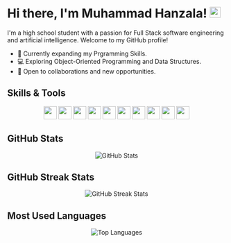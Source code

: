 # Hi there, I'm Muhammad Hanzala! <img src="https://media.giphy.com/media/hvRJCLFzcasrR4ia7z/giphy.gif" height="25px" width="25px">

I'm a high school student with a passion for Full Stack software engineering and artificial intelligence. Welcome to my GitHub profile!

- 🚀 Currently expanding my Prgramming Skills.
- 💻 Exploring Object-Oriented Programming and Data Structures.
- 🌟 Open to collaborations and new opportunities.

## Skills & Tools

<div align="center">
  <img src="https://img.shields.io/badge/-Python-3776AB?style=for-the-badge&logo=python&logoColor=white" height="30" />
  <img src="https://img.shields.io/badge/-JavaScript-F7DF1E?style=for-the-badge&logo=javascript&logoColor=black" height="30" />
  <img src="https://img.shields.io/badge/-HTML5-E34F26?style=for-the-badge&logo=html5&logoColor=white" height="30" />
  <img src="https://img.shields.io/badge/-CSS3-1572B6?style=for-the-badge&logo=css3&logoColor=white" height="30" />
  <img src="https://img.shields.io/badge/-SQL-2C8EBB?style=for-the-badge&logo=sql&logoColor=white" height="30" />
  <img src="https://img.shields.io/badge/-Git-F05032?style=for-the-badge&logo=git&logoColor=white" height="30" />
  <img src="https://img.shields.io/badge/-GitHub-181717?style=for-the-badge&logo=github&logoColor=white" height="30" />
  <img src="https://img.shields.io/badge/-C-00599C?style=for-the-badge&logo=c&logoColor=white" height="30" />
  <img src="https://img.shields.io/badge/-Linux-FCC624?style=for-the-badge&logo=linux&logoColor=black" height="30" />
  <img src="https://img.shields.io/badge/-DSA-000000?style=for-the-badge" height="30" />
</div>

## GitHub Stats

<div align="center">
  <img src="https://github-readme-stats.vercel.app/api?username=mhanzalayousaf&show_icons=true&locale=en&hide=contribs,issues&theme=dark" alt="GitHub Stats" />
</div>

## GitHub Streak Stats

<div align="center">
  <img src="https://github-readme-streak-stats.herokuapp.com/?user=mhanzalayousaf&theme=dark" alt="GitHub Streak Stats" />
</div>

## Most Used Languages

<div align="center">
  <img src="https://github-readme-stats.vercel.app/api/top-langs/?username=mhanzalayousaf&layout=compact&theme=dark" alt="Top Languages" />
</div>


<!---
mhanzalayousaf/mhanzalayousaf is a ✨ special ✨ repository because its `README.md` (this file) appears on your GitHub profile.
You can click the Preview link to take a look at your changes.
--->
